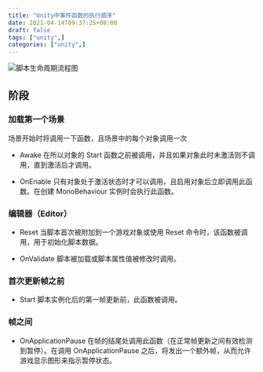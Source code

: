 ```yaml
---
title: "Unity中事件函数的执行顺序"
date: 2021-04-14T09:37:25+08:00
draft: false
tags: ["unity",]
categories: ["unity",]
---
```


![脚本生命周期流程图](https://docs.unity3d.com/cn/2020.3/uploads/Main/monobehaviour_flowchart.svg)

## 阶段

### 加载第一个场景

场景开始时将调用一下函数，且场景中的每个对象调用一次

* Awake 在所以对象的 Start 函数之前被调用，并且如果对象此时未激活则不调用，直到激活后才调用。

* OnEnable 只有对象处于激活状态时才可以调用，且启用对象后立即调用此函数。在创建 MonoBehaviour 实例时会执行此函数。

### 编辑器（Editor）

* Reset 当脚本首次被附加到一个游戏对象或使用 Reset 命令时，该函数被调用，用于初始化脚本数据。

* OnValidate 脚本被加载或脚本属性值被修改时调用。

###  首次更新帧之前

* Start 脚本实例化后的第一帧更新前，此函数被调用。

### 帧之间

* OnApplicationPause 在帧的结尾处调用此函数（在正常帧更新之间有效检测到暂停）。在调用 OnApplicationPause 之后，将发出一个额外帧，从而允许游戏显示图形来指示暂停状态。

